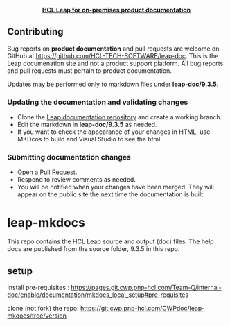 <p align="center"><strong><a href="https://opensource.hcltechsw.com/leap-doc/"> HCL Leap for on-premises product documentation</a></strong></p>
</p>


## Contributing

Bug reports on **product documentation** and pull requests are welcome on GitHub at https://github.com/HCL-TECH-SOFTWARE/leap-doc. 
This is the Leap documenation site and not a product support platform. All bug reports and pull requests must pertain to product documentation. 

Updates may be performed only to markdown files under **leap-doc/9.3.5**.

### Updating the documentation and validating changes

- Clone the [Leap documentation repository](https://github.com/HCL-TECH-SOFTWARE/leap-doc) and create a working branch.
- Edit the markdown in **leap-doc/9.3.5** as needed.
- If you want to check the appearance of your changes in HTML, use MKDcos to build and Visual Studio to see the html.

### Submitting documentation changes

- Open a [Pull Request](https://github.com/HCL-TECH-SOFTWARE/leap-doc/pulls).
- Respond to review comments as needed.
- You will be notified when your changes have been merged. They will appear on the public site the next time the documentation is built.



# leap-mkdocs

This repo contains the HCL Leap source and output (doc) files. The help docs are published from the source folder, 9.3.5 in this repo.

## setup
 
Install pre-requisites : https://pages.git.cwp.pnp-hcl.com/Team-Q/internal-doc/enable/documentation/mkdocs_local_setup#pre-requisites

clone (not fork) the repo: https://git.cwp.pnp-hcl.com/CWPdoc/leap-mkdocs/tree/version

